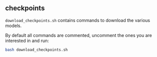 ## checkpoints

`download_checkpoints.sh` contains commands to download the various models.

By default all commands are commented, uncomment the ones you are interested in and run:

```bash
bash download_checkpoints.sh
```